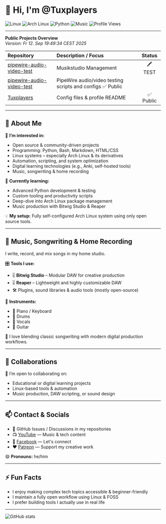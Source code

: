 # 👋 Hi, I'm @Tuxplayers

![Linux](https://img.shields.io/badge/Linux-FCC624?style=flat-square&logo=linux)
![Arch Linux](https://img.shields.io/badge/Arch%20Linux-1793D1?style=flat-square&logo=arch-linux)
![Python](https://img.shields.io/badge/Python-3776AB?style=flat-square&logo=python)
![Music](https://img.shields.io/badge/Music-black?style=flat-square&logo=spotify)
![Profile Views](https://komarev.com/ghpvc/?username=Tuxplayers&color=blue)

---

**Public Projects Overview**  
_Version: Fr 12. Sep 19:49:34 CEST 2025_

| Repository                                         | Description / Focus                                      | Status  |
| :------------------------------------------------- | :------------------------------------------------------- | :-----: |
| [pipewire-audio-video-test](https://github.com/Tuxplayers/musikstudio) | Musikstudio Management          | 🖍️ TEST  |
| [pipewire-audio-video-test](https://github.com/Tuxplayers/pipewire-audio-video-test) | PipeWire audio/video testing scripts and configs  ✅ Public  |
| [Tuxplayers](https://github.com/Tuxplayers/Tuxplayers) | Config files & profile README                            | ✅ Public  |

---

## 👤 About Me

👀 **I’m interested in:**
- Open source & community-driven projects  
- Programming: Python, Bash, Markdown, HTML/CSS  
- Linux systems – especially Arch Linux & its derivatives  
- Automation, scripting, and system optimization  
- Digital learning technologies (e.g., Anki, self-hosted tools)  
- Music, songwriting & home recording  

🌱 **Currently learning:**
- Advanced Python development & testing  
- Custom tooling and productivity scripts  
- Deep-dive into Arch Linux package management  
- Music production with Bitwig Studio & Reaper  

💡 **My setup:** Fully self-configured Arch Linux system using only open source tools.

---

## 🎵 Music, Songwriting & Home Recording

I write, record, and mix songs in my home studio.

🎛️ **Tools I use:**
- 🎚 **Bitwig Studio** – Modular DAW for creative production  
- 🎚 **Reaper** – Lightweight and highly customizable DAW  
- 🛠 Plugins, sound libraries & audio tools (mostly open-source)

🎸 **Instruments:**
- 🎹 Piano / Keyboard  
- 🥁 Drums  
- 🎤 Vocals  
- 🎸 Guitar  

💬 I love blending classic songwriting with modern digital production workflows.

---

## 🤝 Collaborations

💞️ I’m open to collaborating on:
- Educational or digital learning projects  
- Linux-based tools & automation  
- Music production, DAW scripting, or sound design  

---

## 📫 Contact & Socials

- 📧 GitHub Issues / Discussions in my repositories  
- 📺 [YouTube](https://www.youtube.com/@TUXPLAYER) — Music & tech content  
- 📘 [Facebook](https://www.facebook.com/tuxplayer.222/) — Let's connect  
- ❤️ [Patreon](https://www.patreon.com/c/user?u=19664883) — Support my creative work  

😄 **Pronouns:** he/him

---

## ⚡ Fun Facts

- I enjoy making complex tech topics accessible & beginner-friendly  
- I maintain a fully open workflow using Linux & FOSS  
- I prefer building tools I actually use in real life  

---

![GitHub stats](https://github-readme-stats.vercel.app/api?username=Tuxplayers&show_icons=true&theme=default)

